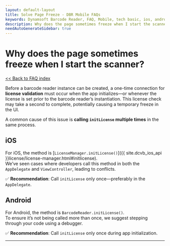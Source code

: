 ```yaml
---
layout: default-layout
title: Solve Page Freeze - DBR Mobile FAQs
keywords: Dynamsoft Barcode Reader, FAQ, Mobile, tech basic, ios, android, freeze, page, license
description: Why does the page sometimes freeze when I start the scanner? - DBR Mobile FAQs.
needAutoGenerateSidebar: true
---
```


# Why does the page sometimes freeze when I start the scanner?

[<< Back to FAQ index](index.md)

Before a barcode reader instance can be created, a one-time connection for **license validation** must occur when the app initializes—or whenever the license is set prior to the barcode reader’s instantiation. This license check may take a second to complete, potentially causing a temporary freeze in the UI.

A common cause of this issue is **calling `initLicense` multiple times** in the same process.

## iOS

For iOS, the method is [`LicenseManager.initLicense()`]({{ site.dcvb_ios_api }}license/license-manager.html#initlicense).  
We’ve seen cases where developers call this method in both the `AppDelegate` and `ViewController`, leading to conflicts.

✅ **Recommendation**: Call `initLicense` only once—preferably in the `AppDelegate`.

## Android

For Android, the method is `BarcodeReader.initLicense()`.  
To ensure it’s not being called more than once, we suggest stepping through your code using a debugger.

✅ **Recommendation**: Call `initLicense` only once during app initialization.

---
